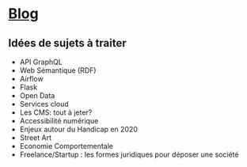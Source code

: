# [Blog](https://florianblanchet.github.io#blog)

## Idées de sujets à traiter

- API GraphQL
- Web Sémantique (RDF)
- Airflow
- Flask
- Open Data
- Services cloud
- Les CMS: tout à jeter?
- Accessibilité numérique
- Enjeux autour du Handicap en 2020
- Street Art
- Economie Comportementale
- Freelance/Startup : les formes juridiques pour déposer une société